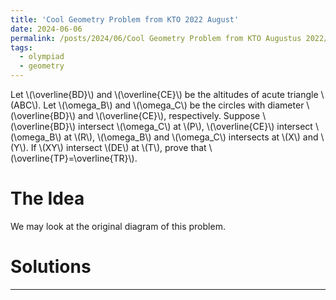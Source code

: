 ```yaml
---
title: 'Cool Geometry Problem from KTO 2022 August'
date: 2024-06-06
permalink: /posts/2024/06/Cool Geometry Problem from KTO Augustus 2022/
tags:
  - olympiad
  - geometry
---
```


Let \\(\overline{BD}\\) and \\(\overline{CE}\\) be the altitudes of acute triangle \\(ABC\\). Let \\(\omega_B\\) and \\(\omega_C\\) be the circles with diameter \\(\overline{BD}\\) and \\(\overline{CE}\\), respectively. Suppose \\(\overline{BD}\\) intersect \\(\omega_C\\) at \\(P\\), \\(\overline{CE}\\) intersect \\(\omega_B\\) at \\(R\\), \\(\omega_B\\) and \\(\omega_C\\) intersects at \\(X\\) and \\(Y\\). If \\(XY\\) intersect \\(DE\\) at \\(T\\), prove that \\(\overline{TP}=\overline{TR}\\).

The Idea
======

We may look at the original diagram of this problem.

Solutions
======

------
